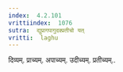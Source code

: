 ```yaml
---
index:  4.2.101
vrittiindex:  1076
sutra:  द्युप्रागपागुदक्प्रतीचो यत्
vritti:  laghu 
---
```


दिव्यम्. प्राच्यम्. अपाच्यम्. उदीच्यम्. प्रतीच्यम्..

